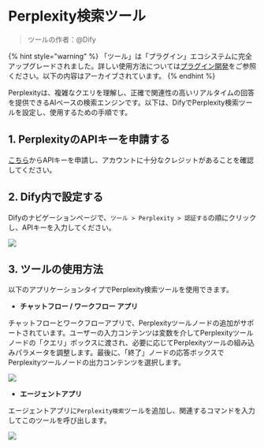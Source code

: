 # Perplexity検索ツール

> ツールの作者：@Dify

{% hint style="warning" %}
「ツール」は「プラグイン」エコシステムに完全アップグレードされました。詳しい使用方法については[プラグイン開発](https://docs.dify.ai/ja-jp/plugins/quick-start/install-plugins)をご参照ください。以下の内容はアーカイブされています。
{% endhint %}

Perplexityは、複雑なクエリを理解し、正確で関連性の高いリアルタイムの回答を提供できるAIベースの検索エンジンです。以下は、DifyでPerplexity検索ツールを設定し、使用するための手順です。

## 1. PerplexityのAPIキーを申請する

[こちら](https://www.perplexity.ai/settings/api)からAPIキーを申請し、アカウントに十分なクレジットがあることを確認してください。

## 2. Dify内で設定する

Difyのナビゲーションページで、`ツール > Perplexity > 認証する`の順にクリックし、APIキーを入力してください。

![](https://assets-docs.dify.ai/dify-enterprise-mintlify/jp/guides/tools/tool-configuration/4a67338a66101cc29205d631771bd0d6.png)

## 3. ツールの使用方法

以下のアプリケーションタイプでPerplexity検索ツールを使用できます。

- **チャットフロー / ワークフロー アプリ**

チャットフローとワークフローアプリで、Perplexityツールノードの追加がサポートされています。ユーザーの入力コンテンツは変数を介してPerplexityツールノードの「クエリ」ボックスに渡され、必要に応じてPerplexityツールの組み込みパラメータを調整します。最後に、「終了」ノードの応答ボックスでPerplexityツールノードの出力コンテンツを選択します。

![](https://assets-docs.dify.ai/dify-enterprise-mintlify/jp/guides/tools/tool-configuration/4a3ae03baadb7066e6152f2ed883a582.png)

- **エージェントアプリ**

エージェントアプリに`Perplexity検索`ツールを追加し、関連するコマンドを入力してこのツールを呼び出します。

![](https://assets-docs.dify.ai/dify-enterprise-mintlify/jp/guides/tools/tool-configuration/983682ddecfd6c47f04d56d44450c812.png)